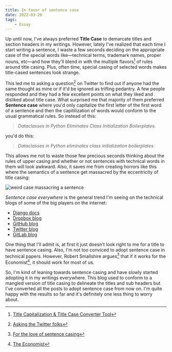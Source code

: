 ```yaml
---
title: In favor of sentence case
date: 2022-03-26
tags:
    - Essay
---
```


Up until now, I've always preferred **Title Case** to demarcate titles and section headers
in my writings. However, lately I've realized that each time I start writing a sentence, I
waste a few seconds deciding on the appropriate case of the special words like—technical
terms, trademark names, proper nouns, etc—and how they'll blend in with the multiple
flavors[^1] of rules around title casing. Plus, often time, special casing of selected words
makes title-cased sentences look strange.

This led me to asking a question[^2] on Twitter to find out if anyone had the same thought
as mine or if it'd be ignored as trifling pedantry. A few people responded and they had a
few excellent points on what they liked and disliked about title case. What surprised me
that majority of them preferred **Sentence case** where you'd only capitalize the first
letter of the first word of a sentence and then the capitilization of words would conform to
the usual grammatical rules. So instead of this:

> _Dataclasses in Python Eliminates Class Initialization Boilerplates._

you'd do this:

> _Dataclasses in Python eliminates class initialization boilerplates._

This allows me not to waste those few precious seconds thinking about the rules of upper
casing and whether or not sentences with technical words in them will look awkward. Also, it
saves me from creating horrors like this where the semantics of a sentence get massacred by
the eccentricity of title casing:

![weird case massacring a sentence][image_1]

_Sentence case everywhere_ is the general trend I'm seeing on the technical blogs of some of
the big players on the internet:

-   [Django docs]
-   [Dropbox blog]
-   [GitHub blog]
-   [Twitter blog]
-   [GitLab blog]

One thing that I'll admit is, at first it just doesn't look right to me for a title to have
sentence casing. Also, I'm not too conviced to adopt sentence case in technical papers.
However, Robert Smallshire argues[^3] that if it works for the Economist[^4], it should work
for most of us.

So, I'm kind of leaning towards sentence casing and have slowly started adopting it in my
writings everywhere. This blog used to conform to a mangled version of title casing to
delineate the titles and sub headers but I've converted all the posts to adopt sentence case
from now on. I'm quite happy with the results so far and it's definitely one less thing to
worry about.

[^1]: [Title Capitalization & Title Case Converter Tool](https://capitalizemytitle.com/)

[^2]: [Asking the Twitter folks](https://twitter.com/rednafi/status/1506949630587637762)

[^3]:
    [For the love of sentence casing](https://twitter.com/robsmallshire/status/1506980088532905998)

[^4]: [The Economist](https://www.economist.com/)

[django docs]: https://docs.djangoproject.com/en/dev/
[dropbox blog]: https://dropbox.tech
[github blog]: https://github.blog
[twitter blog]: https://blog.twitter.com
[gitlab blog]: https://about.gitlab.com/blog/
[image_1]:
    https://user-images.githubusercontent.com/30027932/160216618-36a76272-06f8-4e74-bacb-6ca7a80c009b.png
